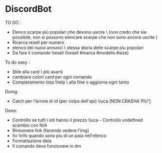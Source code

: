 # DiscordBot

TO DO : 
- Elenco scarpe più popolari che devono uscire \\  (non credo che sia possibile, non si possono elencare scarpe che non sono ancora uscite )
- Ricerca resell per numero
- elenco dei nuovi annunci \\ stessa storia delle scarpe piu popolari
- Da fare il comando !resell (!resell #marca #modello #size)

To do easy : 
- Stile alla card \\ più avanti
- cambiare colori card per ogni comando
- Completamento lista !help \\ alla fine o aggiorna ogni tanto

Doing:
- Catch per l'errore di id (per colpa dell'api) \\luca [NON CRASHA PIU']

Done:
- Controllo se tutti i siti hanno il prezzo \\luca  -  Controllo undefined scambio con N/A
- Rimuovere link (facendo vedere l'img)
- fix !info quando sono piu di un paia nell'elenco
- Formattazione data
- Il comando deve funzionare in dm
